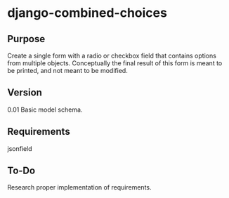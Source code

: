 django-combined-choices
=======================


Purpose
-------

Create a single form with a radio or checkbox field that contains options from multiple objects. Conceptually the final result of this form is meant to be printed, and not meant to be modified.


Version
-------
0.01
Basic model schema.


Requirements
------------
jsonfield


To-Do
-----
Research proper implementation of requirements.

